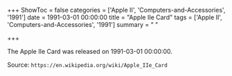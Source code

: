 +++
ShowToc = false
categories = ['Apple II', 'Computers-and-Accessories', '1991']
date = 1991-03-01 00:00:00
title = "Apple IIe Card"
tags = ['Apple II', 'Computers-and-Accessories', '1991']
summary = " "

+++

The Apple IIe Card was released on 1991-03-01 00:00:00.

Source: `https://en.wikipedia.org/wiki/Apple_IIe_Card`


